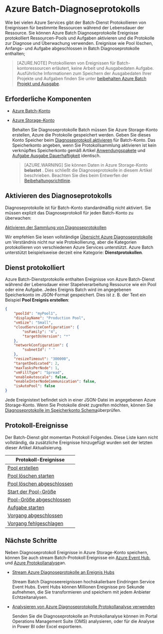 <properties
   pageTitle="Azure Batch Diagnoseprotokoll | Microsoft Azure"
   description="Erfassen Sie und analysieren Sie Diagnoseprotokoll Ereignisse für Azure Batch kontoressourcen-Pools und Aufgaben."
   services="batch"
   documentationCenter=""
   authors="mmacy"
   manager="timlt"
   editor=""/>

<tags
   ms.service="batch"
   ms.devlang="na"
   ms.topic="article"
   ms.tgt_pltfrm="multiple"
   ms.workload="big-compute"
   ms.date="10/12/2016"
   ms.author="marsma"/>

# <a name="azure-batch-diagnostic-logging"></a>Azure Batch-Diagnoseprotokolls

Wie bei vielen Azure Services gibt der Batch-Dienst Protokollieren von Ereignissen für bestimmte Ressourcen während der Lebensdauer der Ressource. Sie können Azure Batch Diagnoseprotokolle Ereignisse protokolliert Ressourcen-Pools und Aufgaben aktivieren und die Protokolle zur Diagnose und Überwachung verwenden. Ereignisse wie Pool löschen, Anfangs- und Aufgabe abgeschlossen in Batch Diagnoseprotokolle enthalten;

>[AZURE.NOTE] Protokollieren von Ereignissen für Batch-kontoressourcen erläutert, keine Arbeit und Ausgabedaten Aufgabe. Ausführliche Informationen zum Speichern der Ausgabedaten Ihrer Projekte und Aufgaben finden Sie unter [beibehalten Azure Batch Projekt und Ausgabe](batch-task-output.md).

## <a name="prerequisites"></a>Erforderliche Komponenten

* [Azure Batch-Konto](batch-account-create-portal.md)

* [Azure Storage-Konto](../storage/storage-create-storage-account.md#create-a-storage-account)

  Behalten Sie Diagnoseprotokolle Batch müssen Sie Azure Storage-Konto erstellen, Azure die Protokolle gespeichert werden. Geben Sie dieses Konto Speicher beim [Diagnoseprotokoll aktivieren](#enable-diagnostic-logging) für Batch-Konto. Das Speicherkonto angeben, wenn Sie Protokollsammlung aktivieren ist kein verknüpftes Speicherkonto gemäß Artikel [Anwendungspakete](batch-application-packages.md) und [Aufgabe Ausgabe Dauerhaftigkeit](batch-task-output.md) identisch.

  >[AZURE.WARNING] Sie können Daten in Azure Storage-Konto **belastet** . Dies schließt die Diagnoseprotokolle in diesem Artikel beschrieben. Beachten Sie dies beim Entwerfen der [Beibehaltungsrichtlinie](../monitoring-and-diagnostics/monitoring-archive-diagnostic-logs.md).

## <a name="enable-diagnostic-logging"></a>Aktivieren des Diagnoseprotokolls

Diagnoseprotokolle ist für Batch-Konto standardmäßig nicht aktiviert. Sie müssen explizit das Diagnoseprotokoll für jeden Batch-Konto zu überwachen:

[Aktivieren der Sammlung von Diagnoseprotokollen](../monitoring-and-diagnostics/monitoring-overview-of-diagnostic-logs.md#how-to-enable-collection-of-diagnostic-logs)

Wir empfehlen Sie lesen vollständige [Übersicht Azure Diagnoseprotokolle](../monitoring-and-diagnostics/monitoring-overview-of-diagnostic-logs.md) um Verständnis nicht nur wie Protokollierung, aber die Kategorien protokollieren von verschiedenen Azure Services unterstützt. Azure Batch unterstützt beispielsweise derzeit eine Kategorie: **Dienstprotokollen**.

## <a name="service-logs"></a>Dienst protokolliert

Azure Batch-Dienstprotokolle enthalten Ereignisse von Azure Batch-Dienst während der Lebensdauer einer Stapelverarbeitung Ressource wie ein Pool oder eine Aufgabe. Jedes Ereignis Batch wird im angegebenen Speicherkonto im JSON-Format gespeichert. Dies ist z. B. der Text ein Beispiel **Pool Ereignis erstellen**:

```json
{
    "poolId": "myPool1",
    "displayName": "Production Pool",
    "vmSize": "Small",
    "cloudServiceConfiguration": {
        "osFamily": "4",
        "targetOsVersion": "*"
    },
    "networkConfiguration": {
        "subnetId": " "
    },
    "resizeTimeout": "300000",
    "targetDedicated": 2,
    "maxTasksPerNode": 1,
    "vmFillType": "Spread",
    "enableAutoscale": false,
    "enableInterNodeCommunication": false,
    "isAutoPool": false
}
```

Jede Ereignistext befindet sich in einer JSON-Datei im angegebenen Azure Storage-Konto. Wenn Sie Protokolle direkt zugreifen möchten, können Sie [Diagnoseprotokolle im Speicherkonto Schema](../monitoring-and-diagnostics/monitoring-archive-diagnostic-logs.md#schema-of-diagnostic-logs-in-the-storage-account)überprüfen.

## <a name="service-log-events"></a>Protokoll-Ereignisse

Der Batch-Dienst gibt momentan Protokoll Folgendes. Diese Liste kann nicht vollständig, da zusätzliche Ereignisse hinzugefügt wurden seit der letzten dieser Artikel Aktualisierung.

| **Protokoll-Ereignisse** |
| ------------------ |
| [Pool erstellen][pool_create] |
| [Pool löschen starten][pool_delete_start] |
| [Pool löschen abgeschlossen][pool_delete_complete] |
| [Start der Pool-Größe][pool_resize_start] |
| [Pool-Größe abgeschlossen][pool_resize_complete] |
| [Aufgabe starten][task_start] |
| [Vorgang abgeschlossen][task_complete] |
| [Vorgang fehlgeschlagen][task_fail] |

## <a name="next-steps"></a>Nächste Schritte

Neben Diagnoseprotokoll Ereignisse in Azure Storage-Konto speichern, können Sie auch stream Batch-Protokoll Ereignisse ein [Azure Event Hub](../event-hubs/event-hubs-what-is-event-hubs.md), und [Azure Protokollanalyse](../log-analytics/log-analytics-overview.md)an.

* [Stream Azure Diagnoseprotokolle an Ereignis Hubs](../monitoring-and-diagnostics/monitoring-stream-diagnostic-logs-to-event-hubs.md)

  Stream Batch Diagnoseereignissen hochskalierbare Eindringen Service Event Hubs. Event Hubs können Millionen Ereignisse pro Sekunde aufnehmen, die Sie transformieren und speichern mit jedem Anbieter Echtzeitanalysen.

* [Analysieren von Azure Diagnoseprotokolle Protokollanalyse verwenden](../log-analytics/log-analytics-azure-storage-json.md)

  Senden Sie die Diagnoseprotokolle an Protokollanalyse können im Portal Operations Management Suite (OMS) analysieren, oder für die Analyse in Power BI oder Excel exportieren.

[pool_create]: https://msdn.microsoft.com/library/azure/mt743615.aspx
[pool_delete_start]: https://msdn.microsoft.com/library/azure/mt743610.aspx
[pool_delete_complete]: https://msdn.microsoft.com/library/azure/mt743618.aspx
[pool_resize_start]: https://msdn.microsoft.com/library/azure/mt743609.aspx
[pool_resize_complete]: https://msdn.microsoft.com/library/azure/mt743608.aspx
[task_start]: https://msdn.microsoft.com/library/azure/mt743616.aspx
[task_complete]: https://msdn.microsoft.com/library/azure/mt743612.aspx
[task_fail]: https://msdn.microsoft.com/library/azure/mt743607.aspx
